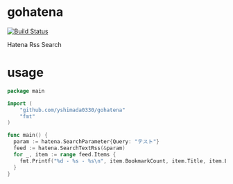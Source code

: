 # gohatena

[![Build Status](https://travis-ci.org/yshimada0330/gohatena.svg?branch=master)](https://travis-ci.org/yshimada0330/gohatena)

Hatena Rss Search
 
# usage

```go
package main

import (
    "github.com/yshimada0330/gohatena"
    "fmt"
)

func main() {
  param := hatena.SearchParameter{Query: "テスト"}
  feed := hatena.SearchTextRss(&param)
  for _, item := range feed.Items {
    fmt.Printf("%d - %s - %s\n", item.BookmarkCount, item.Title, item.Link)
  }
}

```
